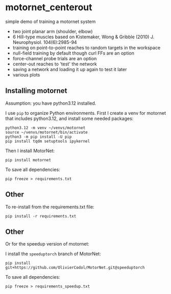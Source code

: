 # motornet_centerout

simple demo of training a motornet system

- two joint planar arm (shoulder, elbow)
- 6 Hill-type muscles based on Kistemaker, Wong & Gribble (2010) J. Neurophysiol. 104(6):2985-94
- training on point-to-point reaches to random targets in the workspace
- null-field training by default though curl FFs are an option
- force-channel probe trials are an option
- center-out reaches to 'test' the network
- saving a network and loading it up again to test it later
- various plots

## Installing motornet

Assumption: you have python3.12 installed.

I use `pip` to organize Python environments. First I create a venv for motornet that includes python3.12, and install some needed packages:

```{shell}
python3.12 -m venv ~/venvs/motornet
source ~/venvs/motornet/bin/activate
python3 -m pip install -U pip
pip install tqdm setuptools ipykernel
```

Then I install MotorNet:

```{shell}
pip install motornet
```

To save all dependencies:

```{shell}
pip freeze > requirements.txt
```

## Other

To re-install from the requirements.txt file:
```{shell}
pip install -r requirements.txt
```

## Other

Or for the speedup version of motornet:

I install the `speeduptorch` branch of MotorNet:

```{shell}
pip install git+https://github.com/OlivierCodol/MotorNet.git@speeduptorch
```

To save all dependencies:

```{shell}
pip freeze > requirements_speedup.txt
```

